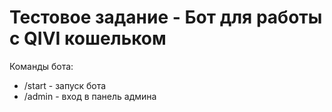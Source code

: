 # Тестовое задание - Бот для работы с QIVI кошельком
Команды бота: 
- /start - запуск бота 
- /admin - вход в панель админа

